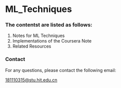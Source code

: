 # ML_Techniques
### The contentst are listed as follows:

1. Notes for ML Techniques
2. Implementations of the Coursera Note
3. Related Resources



### Contact

For any questions, please contact the following email:

181110315@stu.hit.edu.cn

